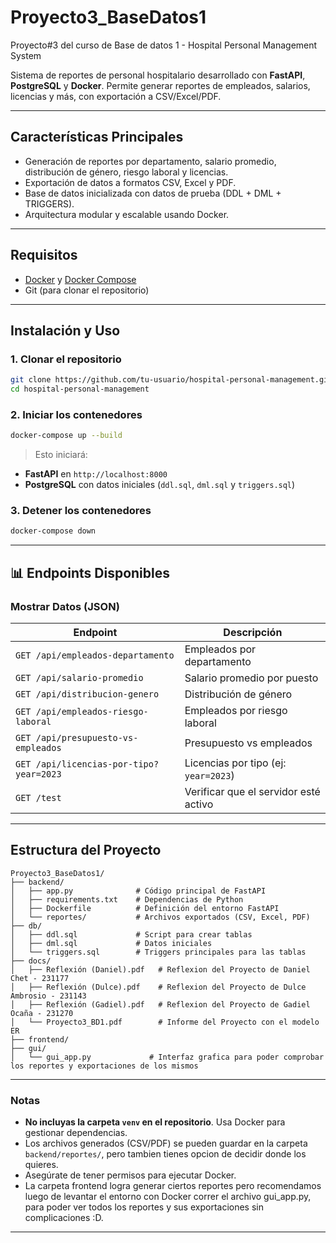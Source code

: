 # Proyecto3_BaseDatos1
Proyecto#3 del curso de Base de datos 1 - Hospital Personal Management System

Sistema de reportes de personal hospitalario desarrollado con **FastAPI**, **PostgreSQL** y **Docker**. Permite generar reportes de empleados, salarios, licencias y más, con exportación a CSV/Excel/PDF.

---

## Características Principales
- Generación de reportes por departamento, salario promedio, distribución de género, riesgo laboral y licencias.
- Exportación de datos a formatos CSV, Excel y PDF.
- Base de datos inicializada con datos de prueba (DDL + DML + TRIGGERS).
- Arquitectura modular y escalable usando Docker.

---

## Requisitos
- [Docker](https://www.docker.com/) y [Docker Compose](https://docs.docker.com/compose/)
- Git (para clonar el repositorio)

---

## Instalación y Uso

### 1. Clonar el repositorio
```bash
git clone https://github.com/tu-usuario/hospital-personal-management.git
cd hospital-personal-management
```

### 2. Iniciar los contenedores
```bash
docker-compose up --build
```
> Esto iniciará:
- **FastAPI** en `http://localhost:8000`
- **PostgreSQL** con datos iniciales (`ddl.sql`, `dml.sql` y `triggers.sql`)

### 3. Detener los contenedores
```bash
docker-compose down
```

---

## 📊 Endpoints Disponibles

### Mostrar Datos (JSON)
| Endpoint | Descripción |
|---------|-------------|
| `GET /api/empleados-departamento` | Empleados por departamento |
| `GET /api/salario-promedio` | Salario promedio por puesto |
| `GET /api/distribucion-genero` | Distribución de género |
| `GET /api/empleados-riesgo-laboral` | Empleados por riesgo laboral |
| `GET /api/presupuesto-vs-empleados` | Presupuesto vs empleados |
| `GET /api/licencias-por-tipo?year=2023` | Licencias por tipo (ej: `year=2023`) |
| `GET /test` | Verificar que el servidor esté activo |

---

##  Estructura del Proyecto
```
Proyecto3_BaseDatos1/
├── backend/
│   ├── app.py              # Código principal de FastAPI
│   ├── requirements.txt    # Dependencias de Python
│   ├── Dockerfile          # Definición del entorno FastAPI
│   └── reportes/           # Archivos exportados (CSV, Excel, PDF)
├── db/
│   ├── ddl.sql             # Script para crear tablas
│   ├── dml.sql             # Datos iniciales
│   └── triggers.sql        # Triggers principales para las tablas
├── docs/
│   ├── Reflexión (Daniel).pdf   # Reflexion del Proyecto de Daniel Chet - 231177
│   ├── Reflexión (Dulce).pdf    # Reflexion del Proyecto de Dulce Ambrosio - 231143
│   ├── Reflexión (Gadiel).pdf   # Reflexion del Proyecto de Gadiel Ocaña - 231270
│   └── Proyecto3_BD1.pdf        # Informe del Proyecto con el modelo ER
├── frontend/
├── gui/
│   └── gui_app.py             # Interfaz grafica para poder comprobar los reportes y exportaciones de los mismos
```

---


### Notas
- **No incluyas la carpeta `venv` en el repositorio**. Usa Docker para gestionar dependencias.
- Los archivos generados (CSV/PDF) se pueden guardar en la carpeta `backend/reportes/`, pero tambien tienes opcion de decidir donde los quieres.
- Asegúrate de tener permisos para ejecutar Docker.
- La carpeta frontend logra generar ciertos reportes pero recomendamos luego de levantar el entorno con Docker correr el archivo gui_app.py, para poder ver todos los reportes y sus exportaciones sin complicaciones :D.

---
